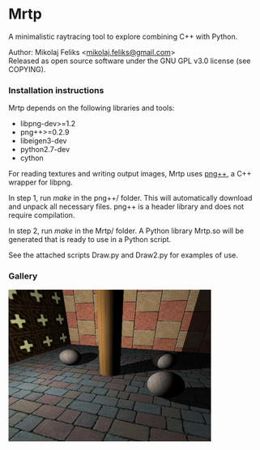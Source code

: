 # Mrtp

A minimalistic raytracing tool to explore combining C++ with Python.

Author: Mikolaj Feliks \<<mikolaj.feliks@gmail.com>\><br>
Released as open source software under the GNU GPL v3.0 license (see COPYING).

### Installation instructions

Mrtp depends on the following libraries and tools:
 * libpng-dev>=1.2
 * png++>=0.2.9
 * libeigen3-dev
 * python2.7-dev
 * cython

For reading textures and writing output images, Mrtp uses
[png++](http://www.nongnu.org/pngpp/), a C++ wrapper for libpng. 

In step 1, run *make* in the png++/ folder. This will automatically 
download and unpack all necessary files. png++ is a header library and 
does not require compilation.

In step 2, run *make* in the Mrtp/ folder. A Python library Mrtp.so 
will be generated that is ready to use in a Python script.

See the attached scripts Draw.py and Draw2.py for examples of use.

### Gallery

<img src="./sample.png" alt="Sample image" width="400" />
